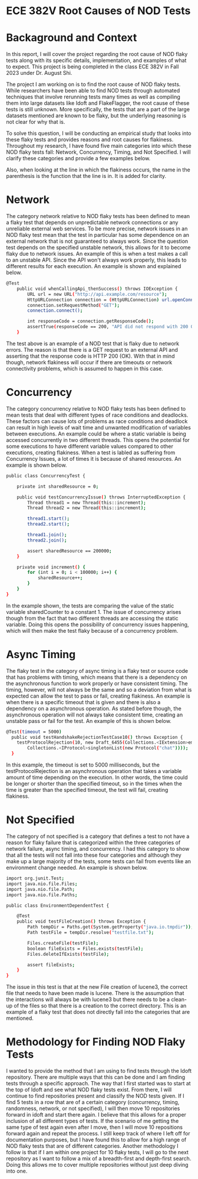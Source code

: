 # ECE 382V Root Causes of NOD Tests

# Backaground and Context

In this report, I will cover the project regarding the root cause of NOD flaky tests along with its specific details, implementation, and examples of what to expect. This project is being completed in the class ECE 382V in Fall 2023 under Dr. August Shi. 

The project I am working on is to find the root cause of NOD flaky tests. While researchers have been able to find NOD tests through automated techniques that involve rerunning tests many times as well as compiling them into large datasets like Idoft and FlakeFlagger, the root cause of these tests is still unknown. More specifically, the tests that are a part of the large datasets mentioned are known to be flaky, but the underlying reasoning is not clear for why that is. 

To solve this question, I will be conducting an empirical study that looks into these flaky tests and provides reasons and root causes for flakiness. Throughout my research, I have found five main categories into which these NOD flaky tests fall: Network, Concurrency, Timing, and Not Specified. I will clarify these categories and provide a few examples below.

Also, when looking at the line in which the flakiness occurs, the name in the parenthesis is the function that the line is in. It is added for clarity.

# Network

The category network relative to NOD flaky tests has been defined to mean a flaky test that depends on unpredictable network connections or any unreliable external web services. To be more precise, network issues in an NOD flaky test mean that the test in particular has some dependence on an external network that is not guaranteed to always work. Since the question test depends on the specified unstable network, this allows for it to become flaky due to network issues. An example of this is when a test makes a call to an unstable API. Since the API won't always work properly, this leads to different results for each execution. An example is shown and explained below.

```bash
@Test
    public void whenCallingApi_thenSuccess() throws IOException {
        URL url = new URL("http://api.example.com/resource");
        HttpURLConnection connection = (HttpURLConnection) url.openConnection();
        connection.setRequestMethod("GET");
        connection.connect();

        int responseCode = connection.getResponseCode();
        assertTrue(responseCode == 200, "API did not respond with 200 OK");
    }
```
The test above is an example of a NOD test that is flaky due to network errors. The reason is that there is a GET request to an external API and asserting that the response code is HTTP 200 (OK). With that in mind though, network flakiness will occur if there are timeouts or network connectivity problems, which is assumed to happen in this case.

# Concurrency

The category concurrency relative to NOD flaky tests has been defined to mean tests that deal with different types of race conditions and deadlocks. These factors can cause lots of problems as race conditions and deadlock can result in high levels of wait time and unwanted modification of variables between executions. An example could be where a static variable is being accessed concurrently in two different threads. This opens the potential for some executions to have different variable values compared to other executions, creating flakiness. When a test is labled as suffering from Concurrency Issues, a lot of times it is because of shared resources. An example is shown below.

```bash
public class ConcurrencyTest {

    private int sharedResource = 0;

    public void testConcurrencyIssue() throws InterruptedException {
        Thread thread1 = new Thread(this::increment);
        Thread thread2 = new Thread(this::increment);

        thread1.start();
        thread2.start();

        thread1.join();
        thread2.join();

        assert sharedResource == 200000;
    }

    private void increment() {
        for (int i = 0; i < 100000; i++) {
            sharedResource++;
        }
    }
}
```

In the example shown, the tests are comparing the value of the static variable sharedCounter to a constant 1. The issue of concurrency arises though from the fact that two different threads are accessing the static variable. Doing this opens the possibility of concurrency issues happening, which will then make the test flaky because of a concurrency problem.

# Async Timing

The flaky test in the category of async timing is a flaky test or source code that has problems with timing, which means that there is a dependency on the asynchronous function to work properly or have consistent timing. The timing, however, will not always be the same and so a deviation from what is expected can allow the test to pass or fail, creating flakiness. An example is when there is a specific timeout that is given and there is also a dependency on a asynchronous operation. As stated before though, the asynchronous operation will not always take consistent time, creating an unstable pass or fail for the test. An example of this is shown below.

```bash
@Test(timeout = 5000)
  public void testHandshakeRejectionTestCase10() throws Exception {
    testProtocolRejection(10, new Draft_6455(Collections.<IExtension>emptyList(),
        Collections.<IProtocol>singletonList(new Protocol("chat"))));
  }
```

In this example, the timeout is set to 5000 milliseconds, but the testProtocolRejection is an asynchronous operation that takes a variable amount of time depending on the execution. In other words, the time could be longer or shorter than the specified timeout, so in the times when the time is greater than the specified timeout, the test will fail, creating flakiness.

# Not Specified

The category of not specified is a category that defines a test to not have a reason for flaky failure that is categorized within the three categories of network failure, async timing, and concurrency. I had this category to show that all the tests will not fall into these four categories and although they make up a large majority of the tests, some tests can fail from events like an environment change needed. An example is shown below.

```bash
import org.junit.Test;
import java.nio.file.Files;
import java.nio.file.Path;
import java.nio.file.Paths;

public class EnvironmentDependentTest {

    @Test
    public void testFileCreation() throws Exception {
        Path tempDir = Paths.get(System.getProperty("java.io.tmpdir"));
        Path testFile = tempDir.resolve("testfile.txt");

        Files.createFile(testFile);
        boolean fileExists = Files.exists(testFile);
        Files.deleteIfExists(testFile);

        assert fileExists;
    }
}

```
The issue in this test is that at the new File creation of lucene3, the correct file that needs to have been made is lucene. There is the assumption that the interactions will always be with lucene3 but there needs to be a clean-up of the files so that there is a creation to the correct directory. This is an example of a flaky test that does not directly fall into the categories that are mentioned.

# Methodology for Finding NOD Flaky Tests

I wanted to provide the method that I am using to find tests through the Idoft repository. There are multiple ways that this can be done and I am finding tests through a specific approach. The way that I first started was to start at the top of Idoft and see what NOD flaky tests exist. From there, I will continue to find repositories present and classify the NOD tests given. If I find 5 tests in a row that are of a certain category (concurrency, timing, randomness, network, or not specified), I will then move 10 repositories forward in idoft and start there again. I believe that this allows for a proper inclusion of all different types of tests. If the scenario of me getting the same type of test again even after I move, then I will move 10 repositions forward again and repeat the process. I still keep track of where I left off for documentation purposes, but I have found this to allow for a high range of NOD flaky tests that are of different categories. Another methodology I follow is that if I am within one project for 10 flaky tests, I will go to the next repository as I want to follow a mix of a breadth-first and depth-first search. Doing this allows me to cover multiple repositories without just deep diving into one.
